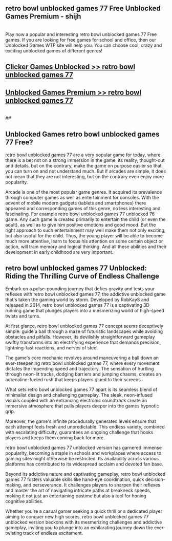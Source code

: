 ## retro bowl unblocked games 77 Free Unblocked Games Premium - shijh <br>
<br>
Play now a popular and interesting retro bowl unblocked games 77 Free games. If you are looking for free games for school and office, then our Unblocked Games WTF site will help you. You can choose cool, crazy and exciting unblocked games of different genres!


##  [Clicker Games Unblocked >> retro bowl unblocked games 77](http://freeplayer.one?title=retro_bowl_unblocked_games_77&ref=04)

##  [Unblocked Games Premium >> retro bowl unblocked games 77](http://freeplayer.one?title=retro_bowl_unblocked_games_77&ref=04)
  <br>
  ##



## Unblocked Games retro bowl unblocked games 77 Free?

retro bowl unblocked games 77 are a very popular game for today, where there is a bet not on a strong immersion in the game, its reality, thought-out and details, but on the contrary, make the game on purpose easier so that you can turn on and not understand much. But if arcades are simple, it does not mean that they are not interesting, but on the contrary even enjoy more popularity.

Arcade is one of the most popular game genres. It acquired its prevalence through computer games as well as entertainment for consoles. With the advent of mobile modern gadgets (tablets and smartphones) there appeared and corresponding games of this genre, no less interesting and fascinating. For example retro bowl unblocked games 77 unblocked 76 game. Any such game is created primarily to entertain the child (or even the adult), as well as to give him positive emotions and good mood. But the right approach to such entertainment may well make them not only exciting, but also useful for the child. Thus, the young player will be able to become much more attentive, learn to focus his attention on some certain object or action, will train memory and logical thinking. And all these abilities and their development in early childhood are very important.

##  retro bowl unblocked games 77 Unblocked: Riding the Thrilling Curve of Endless Challenge

Embark on a pulse-pounding journey that defies gravity and tests your reflexes with retro bowl unblocked games 77, the addictive unblocked game that's taken the gaming world by storm. Developed by RobKayS and released in 2014, retro bowl unblocked games 77 is a captivating 3D running game that plunges players into a mesmerizing world of high-speed twists and turns.

At first glance, retro bowl unblocked games 77 concept seems deceptively simple: guide a ball through a maze of futuristic landscapes while avoiding obstacles and pitfalls. However, its devilishly straightforward gameplay swiftly transforms into an electrifying experience that demands precision, lightning-fast reactions, and nerves of steel.

The game's core mechanic revolves around maneuvering a ball down an ever-steepening retro bowl unblocked games 77, where every movement dictates the impending speed and trajectory. The sensation of hurtling through neon-lit tracks, dodging barriers and jumping chasms, creates an adrenaline-fueled rush that keeps players glued to their screens.

What sets retro bowl unblocked games 77 apart is its seamless blend of minimalist design and challenging gameplay. The sleek, neon-infused visuals coupled with an entrancing electronic soundtrack create an immersive atmosphere that pulls players deeper into the games hypnotic grip.

Moreover, the game's infinite procedurally generated levels ensure that each attempt feels fresh and unpredictable. This endless variety, combined with escalating difficulty, guarantees an ongoing challenge that hooks players and keeps them coming back for more.

retro bowl unblocked games 77 unblocked version has garnered immense popularity, becoming a staple in schools and workplaces where access to gaming sites might otherwise be restricted. Its availability across various platforms has contributed to its widespread acclaim and devoted fan base.

Beyond its addictive nature and captivating gameplay, retro bowl unblocked games 77 fosters valuable skills like hand-eye coordination, quick decision-making, and perseverance. It challenges players to sharpen their reflexes and master the art of navigating intricate paths at breakneck speeds, making it not just an entertaining pastime but also a tool for honing cognitive abilities.

Whether you're a casual gamer seeking a quick thrill or a dedicated player aiming to conquer new high scores, retro bowl unblocked games 77 unblocked version beckons with its mesmerizing challenges and addictive gameplay, inviting you to plunge into an exhilarating journey down the ever-twisting track of endless excitement.